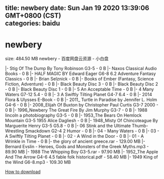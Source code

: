 
title: newbery
date: Sun Jan 19 2020 13:39:06 GMT+0800 (CST)    
categories: baidu
---

# newbery
size: 484.50 MB
 newbery - 百度网盘云资源 - 小白盘
 
|- Stig Of The Dump By Tony Robinson G3-5 - 0 B
|- Naxos Classical Audio Books - 0 B
|- HALF MAGIC BY Edward Eager G6-8 6.2 Adventure Fantasy Classics - 0 B
|- Brian Selznick - 0 B
|- Books of Ember (Fantasy, Science Fiction, Adventure) - 0 B
|- Black Beauty Disc 3 - 0 B
|- Black Beauty Disc 2 - 0 B
|- Black Beauty Disc 1 - 0 B
|- 5 An Acceptable Time - 0 B
|- 4 Many Waters G7-12 5.4 - 0 B
|- 3 A Swiftly Tilting Planet G4-7 6.4 - 0 B
|- 2014 Flora & Ulysses E-Book - 0 B
|- 2011_ Turtle in Paradise by Jennifer L. Holm G4-6 - 0 B
|- 2008_Elijah Of Buxton by Christopher Paul Curtis G3-7 2000 - 0 B
|- 1996_Newbery The Great Fire By Jim Murphy G3-7 - 0 B
|- 1988 lincoln a photobiography G3-5 - 0 B
|- 1953_The Bears On Hemlock Mountain G3-5 1955 Alice Dagliesh - 0 B
|- 1948_Misty Of Chincoteague By Marguerite Henry G3-5 G5.8 - 0 B
|- 06 Stink and the Ultimate Thumb-Wrestling Smackdown G2-4 2 Humor - 0 B
|- 04 - Many Waters - 0 B
|- 03 - A Swiftly Tilting Planet - 0 B
|- 02 - A Wind in the Door - 0 B
|- 01 - A Wrinkle in Time - 0 B
|- the glory of ancient greece.rar - 129.00 MB
|- Bernard Evslin - Heroes, Gods and Monsters of the Greek Myths.mp3 - 89.90 MB
|- 1988 The Whipping Boy G3-5.rar - 97.90 MB
|- 1952_The Apple And The Arrow G4-6 4.5 fable folk historical.pdf - 58.40 MB
|- 1949 King of the Wind G6-8.mp3 - 109.30 MB

[How to download](https://bpcam.bemobtrk.com/go/2ceec3aa-1ca2-46d6-b9ff-aaa5c184517c?jno=454)